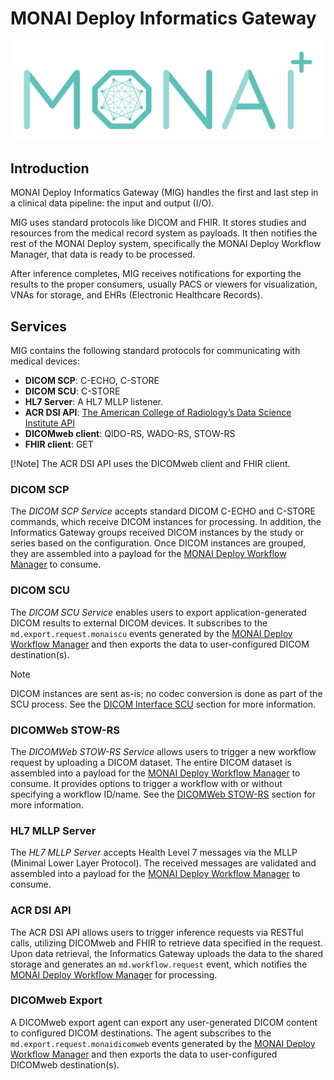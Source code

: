 <!--
  ~ Copyright 2021-2022 MONAI Consortium
  ~
  ~ Licensed under the Apache License, Version 2.0 (the "License");
  ~ you may not use this file except in compliance with the License.
  ~ You may obtain a copy of the License at
  ~
  ~ http://www.apache.org/licenses/LICENSE-2.0
  ~
  ~ Unless required by applicable law or agreed to in writing, software
  ~ distributed under the License is distributed on an "AS IS" BASIS,
  ~ WITHOUT WARRANTIES OR CONDITIONS OF ANY KIND, either express or implied.
  ~ See the License for the specific language governing permissions and
  ~ limitations under the License.
-->

# MONAI Deploy Informatics Gateway

![NVIDIA](./images/MONAI-logo_color.svg)

## Introduction

MONAI Deploy Informatics Gateway (MIG) handles the first and last step in a clinical data pipeline: the input and output (I/O).

MIG uses standard protocols like DICOM and FHIR. It stores studies and resources from the medical record system as payloads. It then notifies the rest of the MONAI Deploy system, specifically the MONAI Deploy Workflow Manager, that data is ready to be processed.

After inference completes, MIG receives notifications for exporting the results to the proper consumers, usually PACS or viewers for visualization, VNAs for storage, and EHRs (Electronic Healthcare Records).


## Services

MIG contains the following standard protocols for communicating with medical devices:

* **DICOM SCP**: C-ECHO, C-STORE
* **DICOM SCU**: C-STORE
* **HL7 Server**: A HL7 MLLP listener.
* **ACR DSI API**: [The American College of Radiology’s Data Science Institute API](https://www.acrdsi.org/-/media/DSI/Files/ACR-DSI-Model-API.pdf)
* **DICOMweb client**: QIDO-RS, WADO-RS, STOW-RS
* **FHIR client**: GET

[!Note]
The ACR DSI API uses the DICOMweb client and FHIR client.

### DICOM SCP

The *DICOM SCP Service* accepts standard DICOM C-ECHO and C-STORE commands, which receive DICOM instances for processing. In addition, the Informatics Gateway groups received DICOM instances by the study or series based on the configuration. Once DICOM instances are grouped, they are assembled into a payload for the [MONAI Deploy Workflow Manager](https://github.com/Project-MONAI/monai-deploy-workflow-manager) to consume.

### DICOM SCU

The *DICOM SCU Service* enables users to export application-generated DICOM results to external DICOM devices. It subscribes to the `md.export.request.monaiscu` events generated by the [MONAI Deploy Workflow Manager](https://github.com/Project-MONAI/monai-deploy-workflow-manager) and then exports the data to user-configured DICOM destination(s).

> [!Note]
> DICOM instances are sent as-is; no codec conversion is done as part of the SCU process. 
> See the [DICOM Interface SCU](./compliance/dicom.md#dimse-services-scu) section for more information.

### DICOMWeb STOW-RS

The *DICOMWeb STOW-RS Service* allows users to trigger a new workflow request by uploading a DICOM dataset. The entire DICOM dataset is assembled into a payload for the [MONAI Deploy Workflow Manager](https://github.com/Project-MONAI/monai-deploy-workflow-manager) to consume.
It provides options to trigger a workflow with or without specifying a workflow ID/name. See the
[DICOMWeb STOW-RS](./api/rest/dicomweb-stow.md) section for more information.

### HL7 MLLP Server

The *HL7 MLLP Server* accepts Health Level 7 messages via the MLLP (Minimal Lower Layer Protocol). The received messages are validated and assembled into a payload for the [MONAI Deploy Workflow Manager](https://github.com/Project-MONAI/monai-deploy-workflow-manager) to consume.

### ACR DSI API

The ACR DSI API allows users to trigger inference requests via RESTful calls, utilizing DICOMweb and FHIR to
retrieve data specified in the request. Upon data retrieval, the Informatics Gateway uploads the data to the
shared storage and generates an `md.workflow.request` event, which notifies the
[MONAI Deploy Workflow Manager](https://github.com/Project-MONAI/monai-deploy-workflow-manager) for processing.

### DICOMweb Export

A DICOMweb export agent can export any user-generated DICOM content to configured DICOM destinations. The agent
subscribes to the `md.export.request.monaidicomweb` events generated by the [MONAI Deploy Workflow Manager](https://github.com/Project-MONAI/monai-deploy-workflow-manager)
and then exports the data to user-configured DICOMweb destination(s).
